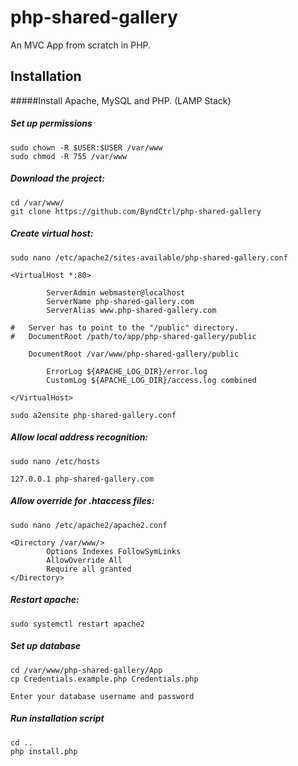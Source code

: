 # php-shared-gallery

An MVC App from scratch in PHP.

## Installation

#####Install Apache, MySQL and PHP. (LAMP Stack)

##### Set up permissions
```
sudo chown -R $USER:$USER /var/www
sudo chmod -R 755 /var/www
```

##### Download the project:
```
cd /var/www/
git clone https://github.com/ByndCtrl/php-shared-gallery
```

##### Create virtual host: 
```
sudo nano /etc/apache2/sites-available/php-shared-gallery.conf
```

```
<VirtualHost *:80>

        ServerAdmin webmaster@localhost
        ServerName php-shared-gallery.com
        ServerAlias www.php-shared-gallery.com
        
# 	Server has to point to the "/public" directory.
#	DocumentRoot /path/to/app/php-shared-gallery/public
	
	DocumentRoot /var/www/php-shared-gallery/public

        ErrorLog ${APACHE_LOG_DIR}/error.log
        CustomLog ${APACHE_LOG_DIR}/access.log combined

</VirtualHost>
```

```
sudo a2ensite php-shared-gallery.conf
```

##### Allow local address recognition:
 ```
sudo nano /etc/hosts
```

```
127.0.0.1 php-shared-gallery.com
```

##### Allow override for .htaccess files:
```
sudo nano /etc/apache2/apache2.conf
```

```
<Directory /var/www/>
        Options Indexes FollowSymLinks
        AllowOverride All
        Require all granted
</Directory>
```

##### Restart apache:
```
sudo systemctl restart apache2
```

##### Set up database
```
cd /var/www/php-shared-gallery/App
cp Credentials.example.php Credentials.php

Enter your database username and password
```

##### Run installation script
```
cd ..
php install.php
```